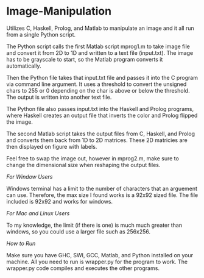# Image-Manipulation
Utilizes C, Haskell, Prolog, and Matlab to manipulate an image and it all run from a single Python script.

The Python script calls the first Matlab script mprog1.m to take image file and convert it from 2D to 1D and written to a text file (input.txt). The image has to be grayscale to start, so the Matlab program converts it automatically.

Then the Python file takes that input.txt file and passes it into the C program via command line argument. It uses a threshold to convert the unsigned chars to 255 or 0 depending on the char is above or below the threshold.
The output is written into another text file.

The Python file also passes input.txt into the Haskell and Prolog programs, where Haskell creates an output file that inverts the color and Prolog flipped the image.

The second Matlab script takes the output files from C, Haskell, and Prolog and converts them back from 1D to 2D matrices. These 2D matricies are then displayed on figure with labels.

Feel free to swap the image out, however in mprog2.m, make sure to change the dimensional size when reshaping the output files.

*For Window Users*

Windows terminal has a limit to the number of characters that an arguement can use. Therefore, the max size I found works is a 92x92 sized file. The file included is 92x92 and works for windows.

*For Mac and Linux Users*

To my knowledge, the limit (if there is one) is much much greater than windows, so you could use a larger file such as 256x256.


*How to Run*

Make sure you have GHC, SWI, GCC, Matlab, and Python installed on your machine. All you need to run is wrapper.py for the program to work. The wrapper.py code compiles and executes the other programs.
